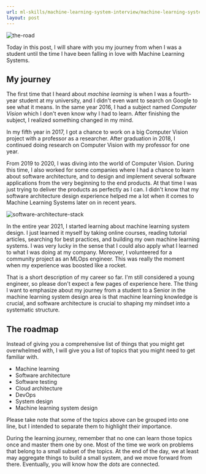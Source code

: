 ```yaml
---
url: ml-skills/machine-learning-system-interview/machine-learning-system-roadmap
layout: post
---
```


![the-road][the-road]

Today in this post, I will share with you my journey from when I was a student until the time I have been falling in love with Machine Learning Systems.

<toc>

## My journey

The first time that I heard about _machine learning_ is when I was a fourth-year student at my university, and I didn't even want to search on Google to see what it means. In the same year 2016, I had a subject named _Computer Vision_ which I don't even know why I had to learn. After finishing the subject, I realized something changed in my mind.

In my fifth year in 2017, I got a chance to work on a big Computer Vision project with a professor as a researcher. After graduation in 2018, I continued doing research on Computer Vision with my professor for one year.

From 2019 to 2020, I was diving into the world of Computer Vision. During this time, I also worked for some companies where I had a chance to learn about software architecture, and to design and implement several software applications from the very beginning to the end products. At that time I was just trying to deliver the products as perfectly as I can. I didn't know that my software architecture design experience helped me a lot when it comes to Machine Learning Systems later on in recent years.

![software-architecture-stack][software-architecture-stack]

In the entire year 2021, I started learning about machine learning system design. I just learned it myself by taking online courses, reading tutorial articles, searching for best practices, and building my own machine learning systems. I was very lucky in the sense that I could also apply what I learned to what I was doing at my company. Moreover, I volunteered for a community project as an MLOps engineer. This was really the moment when my experience was boosted like a rocket.

That is a short description of my career so far. I'm still considered a young engineer, so please don't expect a few pages of experience here. The thing I want to emphasize about my journey from a student to a Senior in the machine learning system design area is that machine learning knowledge is crucial, and software architecture is crucial to shaping my mindset into a systematic structure.

## The roadmap

Instead of giving you a comprehensive list of things that you might get overwhelmed with, I will give you a list of topics that you might need to get familiar with.

- Machine learning
- Software architecture
- Software testing
- Cloud architecture
- DevOps
- System design
- Machine learning system design

Please take note that some of the topics above can be grouped into one line, but I intended to separate them to highlight their importance.

During the learning journey, remember that no one can learn those topics once and master them one by one. Most of the time we work on problems that belong to a small subset of the topics. At the end of the day, we at least may aggregate things to build a small system, and we move forward from there. Eventually, you will know how the _dots_ are connected.

<!-- MARKDOWN LINKS & IMAGES -->

[the-road]: /assets/images/ml-skills/machine-learning-system-interview/machine-learning-system-roadmap/the-road.jpg
[software-architecture-stack]: /assets/images/ml-skills/machine-learning-system-interview/machine-learning-system-roadmap/software-architecture-stack.png

